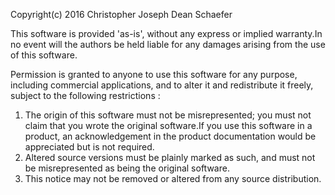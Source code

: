 Copyright(c) 2016 Christopher Joseph Dean Schaefer

This software is provided 'as-is', without any express or implied
warranty.In no event will the authors be held liable for any damages
arising from the use of this software.

Permission is granted to anyone to use this software for any purpose,
including commercial applications, and to alter it and redistribute it
freely, subject to the following restrictions :

1. The origin of this software must not be misrepresented; you must not
claim that you wrote the original software.If you use this software
in a product, an acknowledgement in the product documentation would be
appreciated but is not required.
2. Altered source versions must be plainly marked as such, and must not be
misrepresented as being the original software.
3. This notice may not be removed or altered from any source distribution.